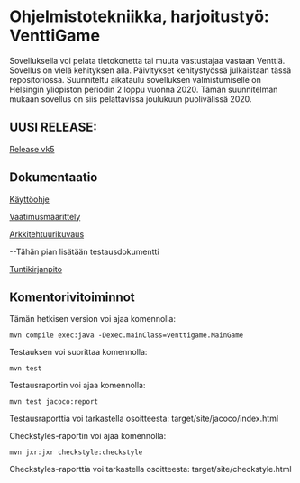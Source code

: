 # Ohjelmistotekniikka, harjoitustyö: VenttiGame

Sovelluksella voi pelata tietokonetta tai muuta vastustajaa vastaan Venttiä. Sovellus on vielä kehityksen alla. Päivitykset kehitystyössä 
julkaistaan tässä repositoriossa. Suunniteltu aikataulu sovelluksen valmistumiselle on Helsingin yliopiston periodin 2 loppu
vuonna 2020. Tämän suunnitelman mukaan sovellus on siis pelattavissa joulukuun puolivälissä 2020.


## UUSI RELEASE: 

[Release vk5](https://github.com/marykristina4/ot-harjoitustyo/releases/tag/viikko5)

## Dokumentaatio

[Käyttöohje](https://github.com/marykristina4/ot-harjoitustyo/blob/master/dokumentaatio/kayttoohje.md)

[Vaatimusmäärittely](https://github.com/marykristina4/ot-harjoitustyo/blob/master/dokumentaatio/vaatimusmaarittely.md)

[Arkkitehtuurikuvaus](https://github.com/marykristina4/ot-harjoitustyo/blob/master/dokumentaatio/arkkitehtuuri.md)

--Tähän pian lisätään testausdokumentti

[Tuntikirjanpito](https://github.com/marykristina4/ot-harjoitustyo/blob/master/dokumentaatio/tuntikirjanpito.md)

## Komentorivitoiminnot

Tämän hetkisen version voi ajaa komennolla:

```
mvn compile exec:java -Dexec.mainClass=venttigame.MainGame
```
Testauksen voi suorittaa komennolla:
```
mvn test
```
Testausraportin voi ajaa komennolla: 
```
mvn test jacoco:report
```
Testausraporttia voi tarkastella osoitteesta: target/site/jacoco/index.html

Checkstyles-raportin voi ajaa komennolla: 
```
mvn jxr:jxr checkstyle:checkstyle
```
Checkstyles-raporttia voi tarkastella osoitteesta: target/site/checkstyle.html




